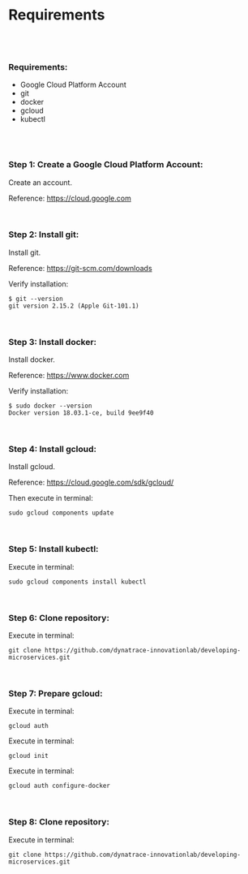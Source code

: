 # Requirements

<br>
<br>

### Requirements:

- Google Cloud Platform Account
- git
- docker
- gcloud
- kubectl

<br>
<br>

### Step 1: Create a Google Cloud Platform Account:

Create an account.

Reference: https://cloud.google.com

<br>

### Step 2: Install git:

Install git.

Reference: https://git-scm.com/downloads

Verify installation:

```
$ git --version
git version 2.15.2 (Apple Git-101.1)
```

<br>

### Step 3: Install docker:

Install docker.

Reference: https://www.docker.com

Verify installation:

```
$ sudo docker --version
Docker version 18.03.1-ce, build 9ee9f40
```

<br>

### Step 4: Install gcloud:

Install gcloud.

Reference: https://cloud.google.com/sdk/gcloud/

Then execute in terminal:

```
sudo gcloud components update
```

<br>

### Step 5: Install kubectl:

Execute in terminal:

```
sudo gcloud components install kubectl
```

<br>

### Step 6: Clone repository:

Execute in terminal:

```
git clone https://github.com/dynatrace-innovationlab/developing-microservices.git
```

<br>

### Step 7: Prepare gcloud:

Execute in terminal:

```
gcloud auth
```

Execute in terminal:

```
gcloud init
```

Execute in terminal:

```
gcloud auth configure-docker
```

<br>

### Step 8: Clone repository:

Execute in terminal:

```
git clone https://github.com/dynatrace-innovationlab/developing-microservices.git
```
